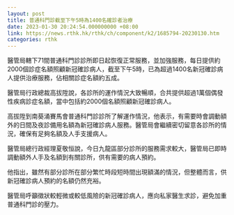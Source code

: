 ```yaml
---
layout: post
title: 普通科門診截至下午5時為1400名確診者治療
date: 2023-01-30 20:24:54.000000000 +08:00
link: https://news.rthk.hk/rthk/ch/component/k2/1685794-20230130.htm
categories: rthk
---
```


醫管局轄下71間普通科門診診所即日起恢復正常服務，並加強服務，每日提供約2000個診症名額照顧新冠確診病人，截至下午5時，已為超過1400名新冠確診病人提供治療服務，佔相關診症名額約五成。

醫管局行政總裁高拔陞說，各診所的運作情況大致暢順，合共提供超過1萬個偶發性疾病診症名額，當中包括約2000個名額照顧新冠確診病人。

高拔陞到南葵涌賽馬會普通科門診診所了解運作情況，他表示，有需要時會調動額外的日間及夜診備用名額為新冠確診病人服務。醫管局會繼續密切留意各診所的情況，確保有足夠名額及人手支援病人。

醫管局總行政經理夏敬恒說，今日九龍區部分診所的服務需求較大，醫管局已即時調動額外人手及名額到有關診所，供有需要的病人預約。

他指出，雖然有部分診所在部分繁忙時段短時間出現額滿的情況，但整體而言，供新冠確診病人預約的名額仍然充裕。

醫管局呼籲徵狀較輕微或較低風險的新冠確診病人，應向私家醫生求診，避免加重普通科門診的壓力。
